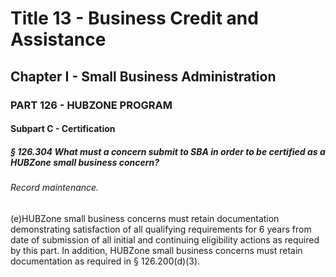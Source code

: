
# Title 13 - Business Credit and Assistance
## Chapter I - Small Business Administration
### PART 126 - HUBZONE PROGRAM
#### Subpart C - Certification
##### § 126.304 What must a concern submit to SBA in order to be certified as a HUBZone small business concern?
###### Record maintenance.

(e)HUBZone small business concerns must retain documentation demonstrating satisfaction of all qualifying requirements for 6 years from date of submission of all initial and continuing eligibility actions as required by this part. In addition, HUBZone small business concerns must retain documentation as required in § 126.200(d)(3).
